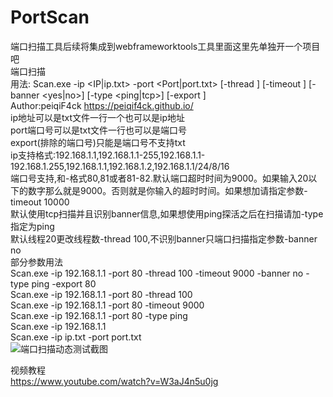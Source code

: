 # PortScan
端口扫描工具后续将集成到webframeworktools工具里面这里先单独开一个项目吧</br>
端口扫描</br>
用法: Scan.exe -ip <IP|ip.txt> -port <Port|port.txt> [-thread <Threads>] [-timeout <Timeout>] [-banner <yes|no>] [-type <ping|tcp>] [-export <Port>]</br>
Author:peiqiF4ck  https://peiqif4ck.github.io/</br>
ip地址可以是txt文件一行一个也可以是ip地址</br>
port端口号可以是txt文件一行也可以是端口号</br>
export(排除的端口号)只能是端口号不支持txt</br>
ip支持格式:192.168.1.1,192.168.1.1-255,192.168.1.1-192.168.1.255,192.168.1.1,192.168.1.2,192.168.1.1/24/8/16</br>
端口号支持,和-格式80,81或者81-82.默认端口超时时间为9000。如果输入20以下的数字那么就是9000。否则就是你输入的超时时间。如果想加请指定参数-timeout 10000</br>
默认使用tcp扫描并且识别banner信息,如果想使用ping探活之后在扫描请加-type指定为ping</br>
默认线程20更改线程数-thread 100,不识别banner只端口扫描指定参数-banner no </br>
部分参数用法</br>
Scan.exe -ip 192.168.1.1 -port 80 -thread 100 -timeout 9000 -banner no -type ping -export 80</br>
Scan.exe -ip 192.168.1.1 -port 80 -thread 100 </br>
Scan.exe -ip 192.168.1.1 -port 80  -timeout 9000</br>
Scan.exe -ip 192.168.1.1 -port 80  -type ping</br>
Scan.exe -ip 192.168.1.1</br>
Scan.exe -ip ip.txt -port port.txt</br>
![端口扫描动态测试截图](https://cdn.jsdelivr.net/gh/peiqiF4ck/mybologimg/img/202505311630321.gif)

视频教程</br>
https://www.youtube.com/watch?v=W3aJ4n5u0jg</br>
